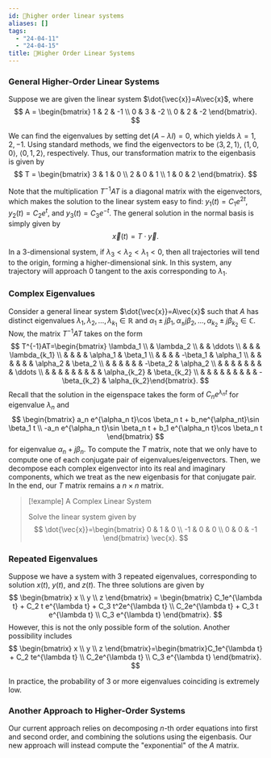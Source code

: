 ```yaml
---
id: 📙higher order linear systems
aliases: []
tags:
  - "24-04-11"
  - "24-04-15"
title: 📙Higher Order Linear Systems
---
```


### General Higher-Order Linear Systems

Suppose we are given the linear system $\dot{\vec{x}}=A\vec{x}$, where 
$$
A = \begin{bmatrix} 1 & 2 & -1 \\ 0 & 3 & -2 \\ 0 & 2 & -2 \end{bmatrix}.
$$

We can find the eigenvalues by setting $\det(A-\lambda I)=0$, which yields $\lambda=1,2,-1$. Using standard methods, we find the eigenvectors to be $\langle 3, 2, 1\rangle$, $\langle 1, 0, 0\rangle$, $\langle 0, 1, 2\rangle$, respectively. Thus, our transformation matrix to the eigenbasis is given by 
$$
T = \begin{bmatrix} 3 & 1 & 0 \\ 2 & 0 & 1 \\ 1 & 0 & 2 \end{bmatrix}.
$$

Note that the multiplication $T^{-1}AT$ is a diagonal matrix with the eigenvectors, which makes the solution to the linear system easy to find: $y_1(t)=C_1e^{2t}$, $y_2(t)=C_2e^{t}$, and $y_3(t)=C_3e^{-t}$. The general solution in the normal basis is simply given by 
$$
\vec{x}(t)=T\cdot \vec{y}.
$$

In a 3-dimensional system, if $\lambda_3<\lambda_2<\lambda_1<0$, then all trajectories will tend to the origin, forming a higher-dimensional sink. In this system, any trajectory will approach $0$ tangent to the axis corresponding to $\lambda_1$. 

### Complex Eigenvalues

Consider a general linear system $\dot{\vec{x}}=A\vec{x}$ such that $A$ has distinct eigenvalues $\lambda_1, \lambda_2, \dots, \lambda_{k_1}\in \mathbb{R}$ and $\alpha_1\pm j\beta_1, \alpha_\pm j\beta_2, \dots, \alpha_{k_2}\pm j\beta_{k_2} \in \mathbb{C}$. Now, the matrix $T^{-1}AT$ takes on the form 
$$
T^{-1}AT=\begin{bmatrix} \lambda_1 \\ & \lambda_2 \\ & & \ddots \\ & & & \lambda_{k_1} \\ & & & & \alpha_1 & \beta_1 \\ & & & & -\beta_1 & \alpha_1  \\ & & & & & & \alpha_2 & \beta_2 \\ & & & & & & -\beta_2 & \alpha_2 \\ & & & & & & & & \ddots \\ & & & & & & & & & \alpha_{k_2} & \beta_{k_2} \\ & & & & & & & & & -\beta_{k_2} & \alpha_{k_2}\end{bmatrix}.
$$
Recall that the solution in the eigenspace takes the form of $C_ne^{\lambda_nt}$ for eigenvalue $\lambda_n$ and 
$$
\begin{bmatrix}
a_n e^{\alpha_n t}\cos \beta_n t + b_ne^{\alpha_nt}\sin \beta_1 t \\
-a_n e^{\alpha_n t}\sin \beta_n t + b_1 e^{\alpha_n t}\cos \beta_n t
\end{bmatrix}
$$
for eigenvalue $\alpha_n + j\beta_n$. To compute the $T$ matrix, note that we only have to compute one of each conjugate pair of eigenvalues/eigenvectors. Then, we decompose each complex eigenvector into its real and imaginary components, which we treat as the new eigenbasis for that conjugate pair. In the end, our $T$ matrix remains a $n\times n$ matrix.  

> [!example] A Complex Linear System 
> 
> Solve the linear system given by 
> $$
> \dot{\vec{x}}=\begin{bmatrix} 0 & 1 & 0 \\ -1 & 0 & 0 \\ 0 & 0 & -1 \end{bmatrix} \vec{x}.
> $$

### Repeated Eigenvalues

Suppose we have a system with 3 repeated eigenvalues, corresponding to solution $x(t)$, $y(t)$, and $z(t)$. The three solutions are given by 
$$
\begin{bmatrix} x \\ y \\ z \end{bmatrix} = \begin{bmatrix} C_1e^{\lambda t} + C_2 t e^{\lambda t} + C_3 t^2e^{\lambda t} \\ C_2e^{\lambda t} + C_3 t e^{\lambda t} \\ C_3 e^{\lambda t} \end{bmatrix}.
$$
However, this is not the only possible form of the solution. Another possibility includes
$$
\begin{bmatrix} x \\ y \\ z \end{bmatrix}=\begin{bmatrix}C_1e^{\lambda t} + C_2 te^{\lambda t} \\ C_2e^{\lambda t} \\ C_3 e^{\lambda t} \end{bmatrix}.
$$

In practice, the probability of 3 or more eigenvalues coinciding is extremely low. 

### Another Approach to Higher-Order Systems

Our current approach relies on decomposing $n$-th order equations into first and second order, and combining the solutions using the eigenbasis. Our new approach will instead compute the "exponential" of the $A$ matrix. 

